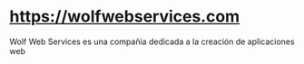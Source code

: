 # https://wolfwebservices.com

Wolf Web Services es una compañia dedicada a la creación de aplicaciones web
